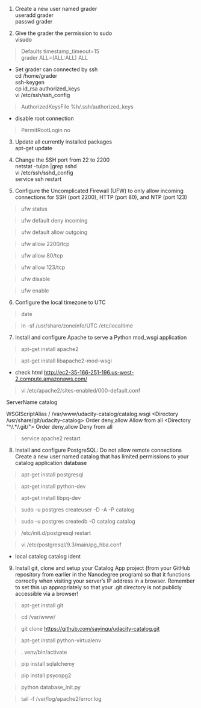 1. Create a new user named grader  
    useradd grader  
    passwd grader

2. Give the grader the permission to sudo  
    visudo  
> Defaults timestamp_timeout=15  
> grader ALL=(ALL:ALL) ALL

* Set grader can connected by ssh  
    cd /home/grader  
    ssh-keygen  
    cp id_rsa authorized_keys  
    vi /etc/ssh/ssh_config  
> AuthorizedKeysFile      %h/.ssh/authorized_keys  
* disable root connection  
> PermitRootLogin no

3. Update all currently installed packages  
    apt-get update

4. Change the SSH port from 22 to 2200  
    netstat -tulpn |grep sshd  
    vi /etc/ssh/sshd_config  
    service ssh restart

5. Configure the Uncomplicated Firewall (UFW) to only allow incoming connections for SSH (port 2200), HTTP (port 80), and NTP (port 123)

> ufw status

> ufw default deny incoming

> ufw default allow outgoing

> ufw allow 2200/tcp

> ufw allow 80/tcp

> ufw allow 123/tcp

> ufw disable

> ufw enable


6. Configure the local timezone to UTC

> date

> ln -sf /usr/share/zoneinfo/UTC /etc/localtime


7. Install and configure Apache to serve a Python mod_wsgi application

> apt-get install apache2

> apt-get install libapache2-mod-wsgi

* check html http://ec2-35-166-251-196.us-west-2.compute.amazonaws.com/

> vi /etc/apache2/sites-enabled/000-default.conf

ServerName catalog

WSGIScriptAlias / /var/www/udacity-catalog/catalog.wsgi
<Directory /usr/share/git/udacity-catalog>
    Order deny,allow
    Allow from all
</Directory>
<Directory "^/.*/\.git/">
    Order deny,allow
    Deny from all
</Directory>

> service apache2 restart


8. Install and configure PostgreSQL:
Do not allow remote connections
Create a new user named catalog that has limited permissions to your catalog application database

> apt-get install postgresql

> apt-get install python-dev

> apt-get install libpq-dev

> sudo -u postgres createuser -D -A -P catalog

> sudo -u postgres createdb -O catalog catalog

> /etc/init.d/postgresql restart

> vi /etc/postgresql/9.3/main/pg_hba.conf

* local catalog catalog ident


9. Install git, clone and setup your Catalog App project (from your GitHub repository from earlier in the Nanodegree program) so that it functions correctly when visiting your server’s IP address in a browser. Remember to set this up appropriately so that your .git directory is not publicly accessible via a browser!

> apt-get install git

> cd /var/www/

> git clone https://github.com/sayingu/udacity-catalog.git

> apt-get install python-virtualenv

> . venv/bin/activate

> pip install sqlalchemy

> pip install psycopg2

> python database_init.py

> tail -f /var/log/apache2/error.log
